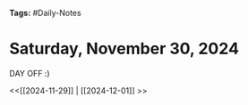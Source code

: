 **Tags:** #Daily-Notes
# Saturday, November 30, 2024

DAY OFF :)

<<[[2024-11-29]] | [[2024-12-01]] >>